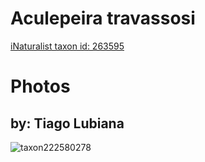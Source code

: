 
Aculepeira travassosi
=====================
  
[iNaturalist taxon id: 263595](https://www.inaturalist.org/taxa/263595)
# Photos

## by: Tiago Lubiana
  
![taxon222580278](https://inaturalist-open-data.s3.amazonaws.com/photos/238523075/medium.jpg)